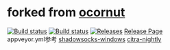 # forked from [ocornut](https://github.com/ocornut/imgui.git)
[![Build status](https://ci.appveyor.com/api/projects/status/aehwaslkcalxr1jo?svg=true)](https://ci.appveyor.com/project/hunsou/imgui)
[![Build status](https://ci.appveyor.com/api/projects/status/aehwaslkcalxr1jo/branch/master?svg=true)](https://ci.appveyor.com/project/hunsou/imgui/branch/master)
[![Releases](https://img.shields.io/github/downloads/hunsou/shadowsocks-android/total.svg)](https://github.com/hunsou/shadowsocks-android/releases)
[Release Page](https://github.com/hunsou/imgui/releases)    
appveyor.yml参考
[shadowsocks-windows](https://github.com/shadowsocks/shadowsocks-windows/blob/master/appveyor.yml)
[citra-nightly](https://github.com/citra-emu/citra-nightly/blob/master/appveyor.yml)
